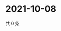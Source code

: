 # 2021-10-08

共 0 条

<!-- BEGIN WEIBO -->
<!-- 最后更新时间 Fri Oct 08 2021 04:08:40 GMT+0800 (China Standard Time) -->

<!-- END WEIBO -->
